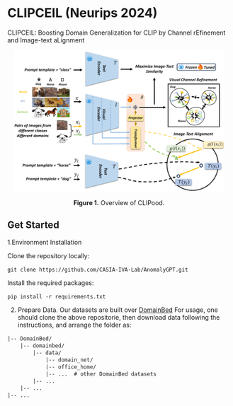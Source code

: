 # CLIPCEIL (Neurips 2024)
CLIPCEIL: Boosting Domain Generalization for CLIP by Channel rEfinement and Image-text aLignment
<p align="center">
<img src=".\figs\overview.png" height = "320" alt="" align=center />
<br><br>
<b>Figure 1.</b> Overview of CLIPood.
</p>

## Get Started
1.Environment Installation

Clone the repository locally:

```
git clone https://github.com/CASIA-IVA-Lab/AnomalyGPT.git 
```

Install the required packages:

```
pip install -r requirements.txt
```
2. Prepare Data. Our datasets are built over [DomainBed](https://github.com/facebookresearch/DomainBed) For usage, one should clone the above repositorie, then download data following the instructions, and arrange the folder as:
```plain
|-- DomainBed/
    |-- domainbed/
        |-- data/
            |-- domain_net/
            |-- office_home/
            |-- ...  # other DomainBed datasets
        |-- ...
    |-- ...
|-- ...
```
